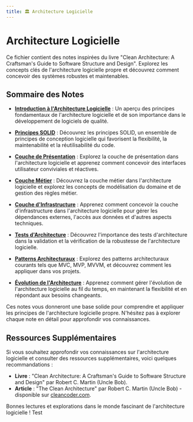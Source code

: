 ```yaml
---
title: 🏛️ Architecture Logicielle
---
```


# Architecture Logicielle

Ce fichier contient des notes inspirées du livre "Clean Architecture: A Craftsman's Guide to Software Structure and Design". Explorez les concepts clés de l'architecture logicielle propre et découvrez comment concevoir des systèmes robustes et maintenables.

## Sommaire des Notes

- **[Introduction à l'Architecture Logicielle](introduction.md)** : Un aperçu des principes fondamentaux de l'architecture logicielle et de son importance dans le développement de logiciels de qualité.

- **[Principes SOLID](solid.md)** : Découvrez les principes SOLID, un ensemble de principes de conception logicielle qui favorisent la flexibilité, la maintenabilité et la réutilisabilité du code.

- **[Couche de Présentation](presentation-layer.md)** : Explorez la couche de présentation dans l'architecture logicielle et apprenez comment concevoir des interfaces utilisateur conviviales et réactives.

- **[Couche Métier](business-layer.md)** : Découvrez la couche métier dans l'architecture logicielle et explorez les concepts de modélisation du domaine et de gestion des règles métier.

- **[Couche d'Infrastructure](infrastructure-layer.md)** : Apprenez comment concevoir la couche d'infrastructure dans l'architecture logicielle pour gérer les dépendances externes, l'accès aux données et d'autres aspects techniques.

- **[Tests d'Architecture](architecture-testing.md)** : Découvrez l'importance des tests d'architecture dans la validation et la vérification de la robustesse de l'architecture logicielle.

- **[Patterns Architecturaux](architectural-patterns.md)** : Explorez des patterns architecturaux courants tels que MVC, MVP, MVVM, et découvrez comment les appliquer dans vos projets.

- **[Évolution de l'Architecture](architecture-evolution.md)** : Apprenez comment gérer l'évolution de l'architecture logicielle au fil du temps, en maintenant la flexibilité et en répondant aux besoins changeants.

Ces notes vous donneront une base solide pour comprendre et appliquer les principes de l'architecture logicielle propre. N'hésitez pas à explorer chaque note en détail pour approfondir vos connaissances.

## Ressources Supplémentaires

Si vous souhaitez approfondir vos connaissances sur l'architecture logicielle et consulter des ressources supplémentaires, voici quelques recommandations :

- **Livre** : "Clean Architecture: A Craftsman's Guide to Software Structure and Design" par Robert C. Martin (Uncle Bob).
- **Article** : "The Clean Architecture" par Robert C. Martin (Uncle Bob) - disponible sur [cleancoder.com](https://blog.cleancoder.com/uncle-bob/2012/08/13/the-clean-architecture.html).

Bonnes lectures et explorations dans le monde fascinant de l'architecture logicielle !
Test